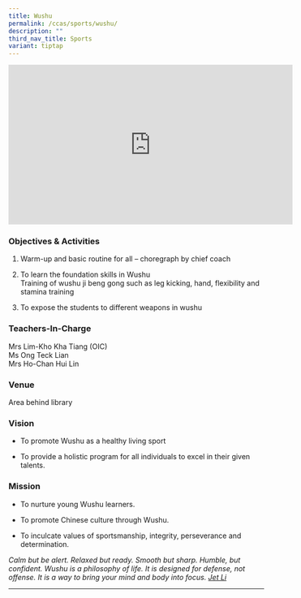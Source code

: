 ```yaml
---
title: Wushu
permalink: /ccas/sports/wushu/
description: ""
third_nav_title: Sports
variant: tiptap
---
```

<div class="iframe-wrapper">
<iframe height="315" width="560" allowfullscreen="true" frameborder="0" src="https://www.youtube.com/embed/gYWdaNeu0II?si=KyAajzMIMv-titBM"></iframe>
</div>
<h3>Objectives &amp; Activities</h3>
<ol>
<li>
<p>Warm-up and basic routine for all – choregraph by chief coach</p>
</li>
<li>
<p>To learn the foundation skills in Wushu
<br>Training of wushu ji beng gong such as leg kicking, hand, flexibility
and stamina training</p>
</li>
<li>
<p>To expose the students to different weapons in wushu</p>
</li>
</ol>
<h3>Teachers-In-Charge</h3>
<p>Mrs Lim-Kho Kha Tiang (OIC)
<br>Ms Ong Teck Lian
<br>Mrs Ho-Chan Hui Lin</p>
<h3>Venue</h3>
<p>Area behind library</p>
<h3>Vision</h3>
<ul data-tight="true" class="tight">
<li>
<p>To promote Wushu as a healthy living sport</p>
</li>
<li>
<p>To provide a holistic program for all individuals to excel in their given
talents.</p>
</li>
</ul>
<h3>Mission</h3>
<ul data-tight="true" class="tight">
<li>
<p>To nurture young Wushu learners.</p>
</li>
<li>
<p>To promote Chinese culture through Wushu.</p>
</li>
<li>
<p>To inculcate values of sportsmanship, integrity, perseverance and determination.</p>
</li>
</ul>
<p><em>Calm but be alert. Relaxed but ready. Smooth but sharp. Humble, but confident. Wushu is a philosophy of life. It is designed for defense, not offense. It is a way to bring your mind and body into focus. <u>Jet Li</u></em>
</p>
<hr>
<p></p>